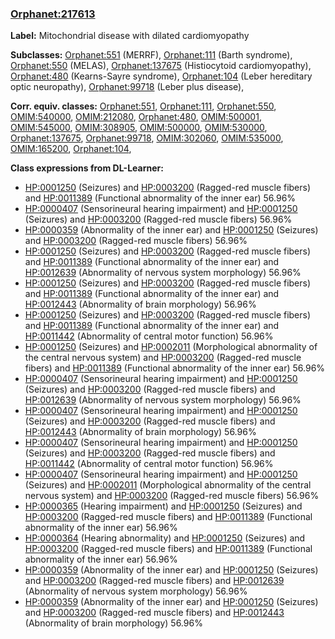 
### [Orphanet:217613](http://www.orpha.net/ORDO/Orphanet_217613)
**Label:** Mitochondrial disease with dilated cardiomyopathy

**Subclasses:** [Orphanet:551](http://www.orpha.net/ORDO/Orphanet_551) (MERRF), [Orphanet:111](http://www.orpha.net/ORDO/Orphanet_111) (Barth syndrome), [Orphanet:550](http://www.orpha.net/ORDO/Orphanet_550) (MELAS), [Orphanet:137675](http://www.orpha.net/ORDO/Orphanet_137675) (Histiocytoid cardiomyopathy), [Orphanet:480](http://www.orpha.net/ORDO/Orphanet_480) (Kearns-Sayre syndrome), [Orphanet:104](http://www.orpha.net/ORDO/Orphanet_104) (Leber hereditary optic neuropathy), [Orphanet:99718](http://www.orpha.net/ORDO/Orphanet_99718) (Leber plus disease), 

**Corr. equiv. classes:** [Orphanet:551](http://www.orpha.net/ORDO/Orphanet_551), [Orphanet:111](http://www.orpha.net/ORDO/Orphanet_111), [Orphanet:550](http://www.orpha.net/ORDO/Orphanet_550), [OMIM:540000](http://purl.obolibrary.org/obo/OMIM_540000), [OMIM:212080](http://purl.obolibrary.org/obo/OMIM_212080), [Orphanet:480](http://www.orpha.net/ORDO/Orphanet_480), [OMIM:500001](http://purl.obolibrary.org/obo/OMIM_500001), [OMIM:545000](http://purl.obolibrary.org/obo/OMIM_545000), [OMIM:308905](http://purl.obolibrary.org/obo/OMIM_308905), [OMIM:500000](http://purl.obolibrary.org/obo/OMIM_500000), [OMIM:530000](http://purl.obolibrary.org/obo/OMIM_530000), [Orphanet:137675](http://www.orpha.net/ORDO/Orphanet_137675), [Orphanet:99718](http://www.orpha.net/ORDO/Orphanet_99718), [OMIM:302060](http://purl.obolibrary.org/obo/OMIM_302060), [OMIM:535000](http://purl.obolibrary.org/obo/OMIM_535000), [OMIM:165200](http://purl.obolibrary.org/obo/OMIM_165200), [Orphanet:104](http://www.orpha.net/ORDO/Orphanet_104), 

**Class expressions from DL-Learner:**

- [HP:0001250](http://purl.obolibrary.org/obo/HP_0001250) (Seizures) and [HP:0003200](http://purl.obolibrary.org/obo/HP_0003200) (Ragged-red muscle fibers) and [HP:0011389](http://purl.obolibrary.org/obo/HP_0011389) (Functional abnormality of the inner ear) 56.96%
- [HP:0000407](http://purl.obolibrary.org/obo/HP_0000407) (Sensorineural hearing impairment) and [HP:0001250](http://purl.obolibrary.org/obo/HP_0001250) (Seizures) and [HP:0003200](http://purl.obolibrary.org/obo/HP_0003200) (Ragged-red muscle fibers) 56.96%
- [HP:0000359](http://purl.obolibrary.org/obo/HP_0000359) (Abnormality of the inner ear) and [HP:0001250](http://purl.obolibrary.org/obo/HP_0001250) (Seizures) and [HP:0003200](http://purl.obolibrary.org/obo/HP_0003200) (Ragged-red muscle fibers) 56.96%
- [HP:0001250](http://purl.obolibrary.org/obo/HP_0001250) (Seizures) and [HP:0003200](http://purl.obolibrary.org/obo/HP_0003200) (Ragged-red muscle fibers) and [HP:0011389](http://purl.obolibrary.org/obo/HP_0011389) (Functional abnormality of the inner ear) and [HP:0012639](http://purl.obolibrary.org/obo/HP_0012639) (Abnormality of nervous system morphology) 56.96%
- [HP:0001250](http://purl.obolibrary.org/obo/HP_0001250) (Seizures) and [HP:0003200](http://purl.obolibrary.org/obo/HP_0003200) (Ragged-red muscle fibers) and [HP:0011389](http://purl.obolibrary.org/obo/HP_0011389) (Functional abnormality of the inner ear) and [HP:0012443](http://purl.obolibrary.org/obo/HP_0012443) (Abnormality of brain morphology) 56.96%
- [HP:0001250](http://purl.obolibrary.org/obo/HP_0001250) (Seizures) and [HP:0003200](http://purl.obolibrary.org/obo/HP_0003200) (Ragged-red muscle fibers) and [HP:0011389](http://purl.obolibrary.org/obo/HP_0011389) (Functional abnormality of the inner ear) and [HP:0011442](http://purl.obolibrary.org/obo/HP_0011442) (Abnormality of central motor function) 56.96%
- [HP:0001250](http://purl.obolibrary.org/obo/HP_0001250) (Seizures) and [HP:0002011](http://purl.obolibrary.org/obo/HP_0002011) (Morphological abnormality of the central nervous system) and [HP:0003200](http://purl.obolibrary.org/obo/HP_0003200) (Ragged-red muscle fibers) and [HP:0011389](http://purl.obolibrary.org/obo/HP_0011389) (Functional abnormality of the inner ear) 56.96%
- [HP:0000407](http://purl.obolibrary.org/obo/HP_0000407) (Sensorineural hearing impairment) and [HP:0001250](http://purl.obolibrary.org/obo/HP_0001250) (Seizures) and [HP:0003200](http://purl.obolibrary.org/obo/HP_0003200) (Ragged-red muscle fibers) and [HP:0012639](http://purl.obolibrary.org/obo/HP_0012639) (Abnormality of nervous system morphology) 56.96%
- [HP:0000407](http://purl.obolibrary.org/obo/HP_0000407) (Sensorineural hearing impairment) and [HP:0001250](http://purl.obolibrary.org/obo/HP_0001250) (Seizures) and [HP:0003200](http://purl.obolibrary.org/obo/HP_0003200) (Ragged-red muscle fibers) and [HP:0012443](http://purl.obolibrary.org/obo/HP_0012443) (Abnormality of brain morphology) 56.96%
- [HP:0000407](http://purl.obolibrary.org/obo/HP_0000407) (Sensorineural hearing impairment) and [HP:0001250](http://purl.obolibrary.org/obo/HP_0001250) (Seizures) and [HP:0003200](http://purl.obolibrary.org/obo/HP_0003200) (Ragged-red muscle fibers) and [HP:0011442](http://purl.obolibrary.org/obo/HP_0011442) (Abnormality of central motor function) 56.96%
- [HP:0000407](http://purl.obolibrary.org/obo/HP_0000407) (Sensorineural hearing impairment) and [HP:0001250](http://purl.obolibrary.org/obo/HP_0001250) (Seizures) and [HP:0002011](http://purl.obolibrary.org/obo/HP_0002011) (Morphological abnormality of the central nervous system) and [HP:0003200](http://purl.obolibrary.org/obo/HP_0003200) (Ragged-red muscle fibers) 56.96%
- [HP:0000365](http://purl.obolibrary.org/obo/HP_0000365) (Hearing impairment) and [HP:0001250](http://purl.obolibrary.org/obo/HP_0001250) (Seizures) and [HP:0003200](http://purl.obolibrary.org/obo/HP_0003200) (Ragged-red muscle fibers) and [HP:0011389](http://purl.obolibrary.org/obo/HP_0011389) (Functional abnormality of the inner ear) 56.96%
- [HP:0000364](http://purl.obolibrary.org/obo/HP_0000364) (Hearing abnormality) and [HP:0001250](http://purl.obolibrary.org/obo/HP_0001250) (Seizures) and [HP:0003200](http://purl.obolibrary.org/obo/HP_0003200) (Ragged-red muscle fibers) and [HP:0011389](http://purl.obolibrary.org/obo/HP_0011389) (Functional abnormality of the inner ear) 56.96%
- [HP:0000359](http://purl.obolibrary.org/obo/HP_0000359) (Abnormality of the inner ear) and [HP:0001250](http://purl.obolibrary.org/obo/HP_0001250) (Seizures) and [HP:0003200](http://purl.obolibrary.org/obo/HP_0003200) (Ragged-red muscle fibers) and [HP:0012639](http://purl.obolibrary.org/obo/HP_0012639) (Abnormality of nervous system morphology) 56.96%
- [HP:0000359](http://purl.obolibrary.org/obo/HP_0000359) (Abnormality of the inner ear) and [HP:0001250](http://purl.obolibrary.org/obo/HP_0001250) (Seizures) and [HP:0003200](http://purl.obolibrary.org/obo/HP_0003200) (Ragged-red muscle fibers) and [HP:0012443](http://purl.obolibrary.org/obo/HP_0012443) (Abnormality of brain morphology) 56.96%


